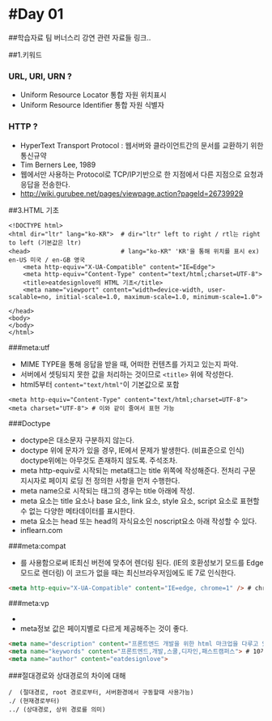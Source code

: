 #Day 01
======
##학습자료
팀 버너스리 강연
관련 자료들 링크..

##1.키워드
### URL, URI, URN ?
- Uniform Resource Locator 통합 자원 위치표시
- Uniform Resource Identifier 통합 자원 식별자

### HTTP ?
- HyperText Transport Protocol : 웹서버와 클라이언트간의 문서를 교환하기 위한 통신규약
- Tim Berners Lee, 1989
- 웹에서만 사용하는 Protocol로 TCP/IP기반으로 한 지점에서 다른 지점으로 요청과 응답을 전송한다.
- http://wiki.gurubee.net/pages/viewpage.action?pageId=26739929

##3.HTML 기초 
```
<!DOCTYPE html>
<html dir="ltr" lang="ko-KR">  # dir="ltr" left to right / rtl는 right to left (기본값은 ltr)
<head> 						   # lang="ko-KR" 'KR'을 통해 위치를 표시 ex) en-US 미국 / en-GB 영국
	<meta http-equiv="X-UA-Compatible" content="IE=Edge">
	<meta http-equiv="Content-Type" content="text/html;charset=UTF-8">
	<title>eatdesignlove의 HTML 기초</title> 
	<meta name="viewport" content="width=device-width, user-scalable=no, initial-scale=1.0, maximum-scale=1.0, minimum-scale=1.0">
	
</head>
<body>
</body>
</html>

```

###meta:utf
- MIME TYPE을 통해 응답을 받을 때, 어떠한 컨텐츠를 가지고 있는지 파악.
- 서버에서 셋팅되지 못한 값을 처리하는 것이므로 `<title>` 위에 작성한다.
- html5부터 `content="text/html"`이 기본값으로 포함

```
<meta http-equiv="Content-Type" content="text/html;charset=UTF-8">
<meta charset="UTF-8"> # 이와 같이 줄여서 표현 가능
```

###Doctype
- doctype은 대소문자 구분하지 않는다.
- doctype 위에 문자가 있을 경우, IE에서 문제가 발생한다. 
  (비표준으로 인식) doctype위에는 아무것도 존재하지 않도록. 주석조차.
- meta http-equiv로 시작되는 meta태그는 title 위쪽에 작성해준다. 
  전처리 구문 지시자로 페이지 로딩 전 정의한 사항을 먼저 수행한다.
- meta name으로 시작되는 태그의 경우는 title 아래에 작성.
- meta 요소는 title 요소나 base 요소, link 요소, style 요소, script
	요소로 표현할 수 없는 다양한 메타데이터를 표시한다.
- meta 요소는 head 또는 head의 자식요소인 noscript요소 아래 작성할 수 있다.
- inflearn.com

###meta:compat
- <meta http-equive="X-UA-Compatible" content="IE=Edge">를
	사용함으로써 IE최신 버전에 맞추어 렌더링 된다. (IE의 호환성보기 모드를 Edge모드로 렌더링)
	이 코드가 없을 때는 최신브라우저임에도 IE 7로 인식한다.

```html
<meta http-equiv="X-UA-Compatible" content="IE=edge, chrome=1" /> # chrome=1 이 포함된 부분은 문제.
```

###meta:vp
- <meta name="viewport" content="width=device-width, user-scalable=no, initial-scale=1.0, maximum-scale=1.0, minimum-scale=1.0">
- meta정보 값은 페이지별로 다르게 제공해주는 것이 좋다.

```html
<meta name="description" content="프론트엔드 개발을 위한 html 마크업을 다루고 있습니다."> # 2-300자 내외에서 작성
<meta name="keywords" content="프론트엔드,개발,스쿨,디자인,패스트캠퍼스"> # 10개 내외로 작성한다.
<meta name="author" content="eatdesignlove"> 
```

###절대경로와 상대경로의 차이에 대해

```
/  (절대경로, root 경로로부터, 서버환경에서 구동할때 사용가능) 
./ (현재경로부터)
../ (상대경로, 상위 경로를 의미)
```




<!-- 
###참고자료
###닷컴버블을 극복하고 살아남은 기업의 특징 
- 참여, 공유, 개방(Web 2.0)

####그래서 나오게 된 것 Open API, 그리고 그러한 발전 속에서 AJAX
####canvas와 svg의 차이

####플래시가 없어진 가장 큰 이유는 모바일 환경에서 플래시가 잡아먹는 큰 리소스
 --><!-- ####Wired. 기술이 문화, 경제, 정치에 미친 영향을 다루는 잡지 -->
